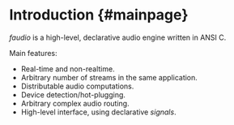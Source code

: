 
Introduction {#mainpage}
====

*faudio* is a high-level, declarative audio engine written in ANSI C.

Main features:

* Real-time and non-realtime.
* Arbitrary number of streams in the same application.
* Distributable audio computations.
* Device detection/hot-plugging.
* Arbitrary complex audio routing.
* High-level interface, using declarative *signals*.
